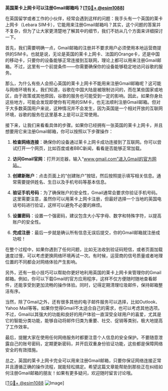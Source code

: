 **英国莱卡上网卡可以注册Gmail邮箱吗？[[TG💪+ @esim1088](https://t.me/s/esim1088)]**

在英国留学或者工作的小伙伴，经常会遇到这样的问题：我手头有一个英国的莱卡上网卡（Lebara SIM卡），它能用来注册Gmail邮箱吗？其实，这个问题的答案并不复杂，但为了让大家更清楚地了解其中的细节，我们不妨从几个方面来详细探讨一下。

首先，我们需要明确一点，Gmail邮箱的注册并不要求用户必须使用本地运营商提供的SIM卡。也就是说，无论是英国的莱卡上网卡、法国的Orange卡，还是中国的移动卡，只要你的设备能够正常连接到互联网，理论上都可以用来注册Gmail邮箱。不过，这里有一个前提条件——你需要确保你的设备能够稳定地访问谷歌的服务。

那么，为什么有些人会担心英国的莱卡上网卡不能用来注册Gmail邮箱呢？这可能与网络环境有关。我们知道，谷歌在中国大陆是被限制访问的，而在某些国家或地区，由于政策或其他原因，谷歌的服务也可能受到一定的影响。因此，如果你身处这些地方，可能会发现即使你有可用的SIM卡，也无法顺利注册Gmail邮箱。但对于大多数英国用户来说，这种情况并不会发生，因为英国是一个相对开放的互联网环境，谷歌的服务在这里基本上是可以正常使用。

接下来，让我们来看看具体的步骤。如果你已经拥有一张英国的莱卡上网卡，并且想要用它来注册Gmail邮箱，你可以按照以下步骤操作：

1. **检查网络连接**：确保你的设备通过莱卡上网卡成功连接到了互联网。你可以尝试打开一个网页，比如百度或者BBC新闻，看看是否能够正常加载。
   
2. **访问Gmail官网**：打开浏览器，输入“www.gmail.com”进入Gmail的官方网站。

3. **创建新账户**：点击页面上的“创建账户”按钮，然后按照提示填写相关信息。通常需要提供姓名、生日以及手机号码等基本信息。

4. **验证手机号码**：为了确保账户的安全性，Gmail通常会要求你验证手机号码。这里需要注意，虽然你可以用莱卡上网卡注册，但最好选择一个当地的英国电话号码进行验证，这样可以避免不必要的麻烦。

5. **设置密码**：设置一个强密码，建议包含大小写字母、数字和特殊字符，以提高账户的安全性。

6. **完成注册**：最后一步就是确认所有信息无误后提交，你的Gmail邮箱就注册成功啦！

在整个过程中，如果你遇到了任何问题，比如无法收到验证码短信，或者页面加载速度过慢，可以考虑更换网络环境再试一次。有时候，运营商的信号质量或者地理位置的不同都会对网络体验产生影响。

另外，还有一些小技巧可以帮助你更好地利用英国的莱卡上网卡来管理你的Gmail邮箱。例如，你可以下载Gmail的官方应用程序，这样不仅方便随时随地查看邮件，还能享受到更加流畅的操作体验。同时，记得定期清理垃圾邮件，保持邮箱整洁有序。

当然，除了Gmail之外，还有很多其他的电子邮件服务可以选择，比如Outlook、Yahoo Mail等等。如果你觉得Gmail不太适合自己的需求，也可以考虑其他选项。不过，Gmail以其强大的功能和良好的用户体验一直深受全球用户的喜爱，尤其是它的智能分类功能，能够自动将邮件归类为重要、社交、促销等类别，极大地提高了工作效率。

最后，提醒大家在使用任何网络服务时都要注意个人信息的安全保护。不要随意泄露自己的账号密码，定期更新密码，并开启双重身份验证功能，这些都是保障网络安全的有效措施。

总之，英国的莱卡上网卡完全可以用来注册Gmail邮箱，只要你保证网络连接正常并且遵循正确的操作流程，就能轻松搞定。希望这篇文章能帮助到那些正在纠结如何注册Gmail邮箱的朋友！如果有更多疑问，欢迎随时留言讨论哦。

[[TG💪+ @esim1088](https://t.me/s/esim1088) ![Image](https://i.postimg.cc/4NQfJmqS/Snipaste-2025-05-13-00-14-12.png)]